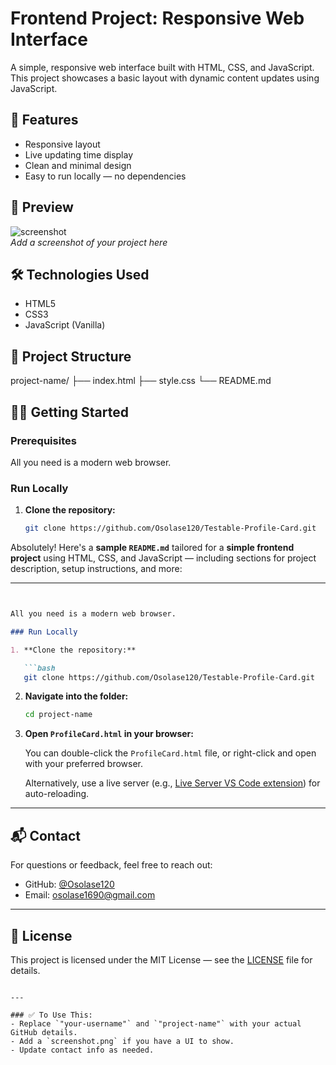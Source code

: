 # Frontend Project: Responsive Web Interface

A simple, responsive web interface built with HTML, CSS, and JavaScript. This project showcases a basic layout with dynamic content updates using JavaScript.

## 🚀 Features

- Responsive layout
- Live updating time display
- Clean and minimal design
- Easy to run locally — no dependencies

## 📸 Preview

![screenshot](screenshot.png)  
*Add a screenshot of your project here*

## 🛠️ Technologies Used

- HTML5
- CSS3
- JavaScript (Vanilla)

## 📂 Project Structure

project-name/
├── index.html
├── style.css
└── README.md

## 🧑‍💻 Getting Started

### Prerequisites

All you need is a modern web browser.

### Run Locally

1. **Clone the repository:**

   ```bash
   git clone https://github.com/Osolase120/Testable-Profile-Card.git

Absolutely! Here's a **sample `README.md`** tailored for a **simple frontend project** using HTML, CSS, and JavaScript — including sections for project description, setup instructions, and more:

---

```markdown


All you need is a modern web browser.

### Run Locally

1. **Clone the repository:**

   ```bash
   git clone https://github.com/Osolase120/Testable-Profile-Card.git
````

2. **Navigate into the folder:**

   ```bash
   cd project-name
   ```

3. **Open `ProfileCard.html` in your browser:**

   You can double-click the `ProfileCard.html` file, or right-click and open with your preferred browser.

   Alternatively, use a live server (e.g., [Live Server VS Code extension](https://marketplace.visualstudio.com/items?itemName=ritwickdey.LiveServer)) for auto-reloading.

---

## 📬 Contact

For questions or feedback, feel free to reach out:

* GitHub: [@Osolase120](https://github.com/Osolase120)
* Email: [osolase1690@gmail.com](mailto:osolase1690@gmail.com)

---

## 📄 License

This project is licensed under the MIT License — see the [LICENSE](LICENSE) file for details.

```

---

### ✅ To Use This:
- Replace `"your-username"` and `"project-name"` with your actual GitHub details.
- Add a `screenshot.png` if you have a UI to show.
- Update contact info as needed.

```
